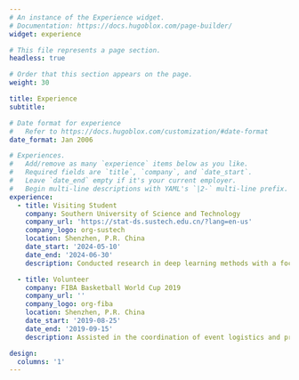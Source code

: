 ```yaml
---
# An instance of the Experience widget.
# Documentation: https://docs.hugoblox.com/page-builder/
widget: experience

# This file represents a page section.
headless: true

# Order that this section appears on the page.
weight: 30

title: Experience
subtitle:

# Date format for experience
#   Refer to https://docs.hugoblox.com/customization/#date-format
date_format: Jan 2006

# Experiences.
#   Add/remove as many `experience` items below as you like.
#   Required fields are `title`, `company`, and `date_start`.
#   Leave `date_end` empty if it's your current employer.
#   Begin multi-line descriptions with YAML's `|2-` multi-line prefix.
experience:
  - title: Visiting Student
    company: Southern University of Science and Technology
    company_url: 'https://stat-ds.sustech.edu.cn/?lang=en-us'
    company_logo: org-sustech
    location: Shenzhen, P.R. China
    date_start: '2024-05-10'
    date_end: '2024-06-30'
    description: Conducted research in deep learning methods with a focus on survival data.

  - title: Volunteer
    company: FIBA Basketball World Cup 2019
    company_url: ''
    company_logo: org-fiba
    location: Shenzhen, P.R. China
    date_start: '2019-08-25'
    date_end: '2019-09-15'
    description: Assisted in the coordination of event logistics and provided support to teams.

design:
  columns: '1'
---
```

